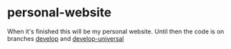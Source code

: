 # personal-website

When it's finished this will be my personal website. Until then the code is on branches [develop](https://github.com/LordMathis/personal-website/tree/develop) and [develop-universal](https://github.com/LordMathis/personal-website/tree/develop-universal)

